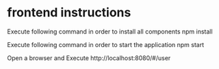 # frontend instructions

Execute following command in order to install all components
npm install

Execute following command in order to start the application
npm start

Open a browser and Execute
http://localhost:8080/#/user

